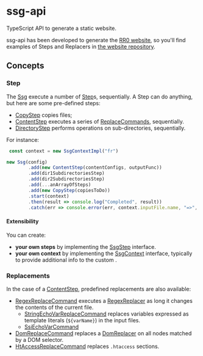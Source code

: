 # ssg-api

TypeScript API to generate a static website.

ssg-api has been developed to generate the [RR0 website](https://rr0.org),
so you'll find examples of Steps and Replacers in [the website repository](https://github.com/RR0/rr0.org).

## Concepts

### Step

The [Ssg](https://github.com/Javarome/ssg-api/blob/main/src/Ssg.ts) execute a number of [Step](https://github.com/Javarome/ssg-api/blob/main/src/step/SsgStep.ts)s, sequentially.
A Step can do anything, but here are some pre-defined steps:

- [CopyStep](https://github.com/Javarome/ssg-api/blob/main/src/step/CopyStep.ts) copies files;
- [ContentStep](https://github.com/Javarome/ssg-api/blob/main/src/step/content/ContentStep.ts) executes a series of [ReplaceCommands](https://github.com/Javarome/ssg-api/blob/main/src/step/content/replace/ReplaceCommand.ts), sequentially.
- [DirectoryStep](https://github.com/Javarome/ssg-api/blob/main/src/step/DirectoryStep.ts) performs operations on sub-directories, sequentially.

For instance:

```ts 
 const context = new SsgContextImpl("fr")

new Ssg(config)
        .add(new ContentStep(contentConfigs, outputFunc))
        .add(dir1SubdirectoriesStep)
        .add(dir2SubdirectoriesStep)
        .add(...anArrayOfSteps)
        .add(new CopyStep(copiesToDo))
        .start(context)
        .then(result => console.log("Completed", result))
        .catch(err => console.error(err, context.inputFile.name, "=>", context.outputFile.name))
```

#### Extensibility

You can create:

- **your own steps** by implementing the [SsgStep](https://github.com/Javarome/ssg-api/blob/main/src/step/SsgStep.ts) interface.
- **your own context** by implementing the [SsgContext](https://github.com/Javarome/ssg-api/blob/main/src/SsgContext.ts) interface,
  typically to provide additional info to the custom .

### Replacements

In the case of a [ContentStep](https://github.com/Javarome/ssg-api/blob/main/src/step/content/ContentStep.ts), predefined replacements are also available:

- [RegexReplaceCommand](https://github.com/Javarome/ssg-api/blob/main/src/step/content/replace/RegexReplaceCommand.ts) executes a [RegexReplacer](https://github.com/Javarome/ssg-api/blob/main/src/step/content/replace/RegexReplacer.ts) as long it changes the contents of the current file.
  - [StringEchoVarReplaceCommand](https://github.com/Javarome/ssg-api/blob/main/src/step/content/replace/html/StringEchoVarReplaceCommand.ts) replaces variables expressed as template literals (`${varName}`) in the input files.
  - [SsiEchoVarCommand](https://github.com/Javarome/ssg-api/blob/main/src/step/content/replace/html/ssi/SsiEchoVarCommand.ts)
- [DomReplaceCommand](https://github.com/Javarome/ssg-api/blob/main/src/step/content/replace/DomReplaceCommand.ts) replaces a [DomReplacer](https://github.com/Javarome/ssg-api/blob/main/src/step/content/replace/DomReplacer.ts) on all nodes matched by a DOM selector.
- [HtAccessReplaceCommand](https://github.com/Javarome/ssg-api/blob/main/src/step/content/replace/htaccess/HtAccessReplaceCommand.ts) replaces `.htaccess` sections.
